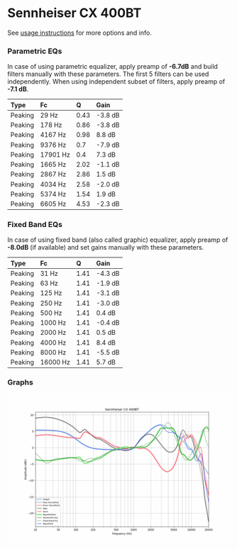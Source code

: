 # Sennheiser CX 400BT
See [usage instructions](https://github.com/jaakkopasanen/AutoEq#usage) for more options and info.

### Parametric EQs
In case of using parametric equalizer, apply preamp of **-6.7dB** and build filters manually
with these parameters. The first 5 filters can be used independently.
When using independent subset of filters, apply preamp of **-7.1 dB**.

| Type    | Fc       |    Q | Gain    |
|:--------|:---------|:-----|:--------|
| Peaking | 29 Hz    | 0.43 | -3.8 dB |
| Peaking | 178 Hz   | 0.86 | -3.8 dB |
| Peaking | 4167 Hz  | 0.98 | 8.8 dB  |
| Peaking | 9376 Hz  | 0.7  | -7.9 dB |
| Peaking | 17901 Hz | 0.4  | 7.3 dB  |
| Peaking | 1665 Hz  | 2.02 | -1.1 dB |
| Peaking | 2867 Hz  | 2.86 | 1.5 dB  |
| Peaking | 4034 Hz  | 2.58 | -2.0 dB |
| Peaking | 5374 Hz  | 1.54 | 1.9 dB  |
| Peaking | 6605 Hz  | 4.53 | -2.3 dB |

### Fixed Band EQs
In case of using fixed band (also called graphic) equalizer, apply preamp of **-8.0dB**
(if available) and set gains manually with these parameters.

| Type    | Fc       |    Q | Gain    |
|:--------|:---------|:-----|:--------|
| Peaking | 31 Hz    | 1.41 | -4.3 dB |
| Peaking | 63 Hz    | 1.41 | -1.9 dB |
| Peaking | 125 Hz   | 1.41 | -3.1 dB |
| Peaking | 250 Hz   | 1.41 | -3.0 dB |
| Peaking | 500 Hz   | 1.41 | 0.4 dB  |
| Peaking | 1000 Hz  | 1.41 | -0.4 dB |
| Peaking | 2000 Hz  | 1.41 | 0.5 dB  |
| Peaking | 4000 Hz  | 1.41 | 8.4 dB  |
| Peaking | 8000 Hz  | 1.41 | -5.5 dB |
| Peaking | 16000 Hz | 1.41 | 5.7 dB  |

### Graphs
![](./Sennheiser%20CX%20400BT.png)